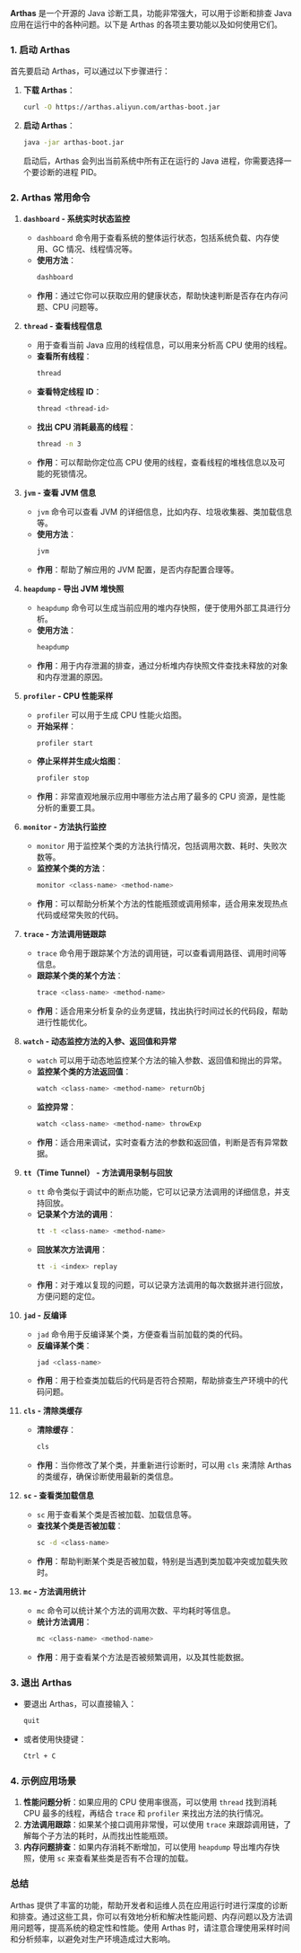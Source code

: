 **Arthas** 是一个开源的 Java 诊断工具，功能非常强大，可以用于诊断和排查 Java 应用在运行中的各种问题。以下是 Arthas 的各项主要功能以及如何使用它们。

### 1. **启动 Arthas**
首先要启动 Arthas，可以通过以下步骤进行：

1. **下载 Arthas**：
   ```sh
   curl -O https://arthas.aliyun.com/arthas-boot.jar
   ```

2. **启动 Arthas**：
   ```sh
   java -jar arthas-boot.jar
   ```
   启动后，Arthas 会列出当前系统中所有正在运行的 Java 进程，你需要选择一个要诊断的进程 PID。

### 2. **Arthas 常用命令**

1. **`dashboard` - 系统实时状态监控**
   - `dashboard` 命令用于查看系统的整体运行状态，包括系统负载、内存使用、GC 情况、线程情况等。
   - **使用方法**：
     ```sh
     dashboard
     ```
   - **作用**：通过它你可以获取应用的健康状态，帮助快速判断是否存在内存问题、CPU 问题等。

2. **`thread` - 查看线程信息**
   - 用于查看当前 Java 应用的线程信息，可以用来分析高 CPU 使用的线程。
   - **查看所有线程**：
     ```sh
     thread
     ```
   - **查看特定线程 ID**：
     ```sh
     thread <thread-id>
     ```
   - **找出 CPU 消耗最高的线程**：
     ```sh
     thread -n 3
     ```
   - **作用**：可以帮助你定位高 CPU 使用的线程，查看线程的堆栈信息以及可能的死锁情况。

3. **`jvm` - 查看 JVM 信息**
   - `jvm` 命令可以查看 JVM 的详细信息，比如内存、垃圾收集器、类加载信息等。
   - **使用方法**：
     ```sh
     jvm
     ```
   - **作用**：帮助了解应用的 JVM 配置，是否内存配置合理等。

4. **`heapdump` - 导出 JVM 堆快照**
   - `heapdump` 命令可以生成当前应用的堆内存快照，便于使用外部工具进行分析。
   - **使用方法**：
     ```sh
     heapdump
     ```
   - **作用**：用于内存泄漏的排查，通过分析堆内存快照文件查找未释放的对象和内存泄漏的原因。

5. **`profiler` - CPU 性能采样**
   - `profiler` 可以用于生成 CPU 性能火焰图。
   - **开始采样**：
     ```sh
     profiler start
     ```
   - **停止采样并生成火焰图**：
     ```sh
     profiler stop
     ```
   - **作用**：非常直观地展示应用中哪些方法占用了最多的 CPU 资源，是性能分析的重要工具。

6. **`monitor` - 方法执行监控**
   - `monitor` 用于监控某个类的方法执行情况，包括调用次数、耗时、失败次数等。
   - **监控某个类的方法**：
     ```sh
     monitor <class-name> <method-name>
     ```
   - **作用**：可以帮助分析某个方法的性能瓶颈或调用频率，适合用来发现热点代码或经常失败的代码。

7. **`trace` - 方法调用链跟踪**
   - `trace` 命令用于跟踪某个方法的调用链，可以查看调用路径、调用时间等信息。
   - **跟踪某个类的某个方法**：
     ```sh
     trace <class-name> <method-name>
     ```
   - **作用**：适合用来分析复杂的业务逻辑，找出执行时间过长的代码段，帮助进行性能优化。

8. **`watch` - 动态监控方法的入参、返回值和异常**
   - `watch` 可以用于动态地监控某个方法的输入参数、返回值和抛出的异常。
   - **监控某个类的方法返回值**：
     ```sh
     watch <class-name> <method-name> returnObj
     ```
   - **监控异常**：
     ```sh
     watch <class-name> <method-name> throwExp
     ```
   - **作用**：适合用来调试，实时查看方法的参数和返回值，判断是否有异常数据。

9. **`tt`（Time Tunnel） - 方法调用录制与回放**
   - `tt` 命令类似于调试中的断点功能，它可以记录方法调用的详细信息，并支持回放。
   - **记录某个方法的调用**：
     ```sh
     tt -t <class-name> <method-name>
     ```
   - **回放某次方法调用**：
     ```sh
     tt -i <index> replay
     ```
   - **作用**：对于难以复现的问题，可以记录方法调用的每次数据并进行回放，方便问题的定位。

10. **`jad` - 反编译**
    - `jad` 命令用于反编译某个类，方便查看当前加载的类的代码。
    - **反编译某个类**：
      ```sh
      jad <class-name>
      ```
    - **作用**：用于检查类加载后的代码是否符合预期，帮助排查生产环境中的代码问题。

11. **`cls` - 清除类缓存**
    - **清除缓存**：
      ```sh
      cls
      ```
    - **作用**：当你修改了某个类，并重新进行诊断时，可以用 `cls` 来清除 Arthas 的类缓存，确保诊断使用最新的类信息。

12. **`sc` - 查看类加载信息**
    - `sc` 用于查看某个类是否被加载、加载信息等。
    - **查找某个类是否被加载**：
      ```sh
      sc -d <class-name>
      ```
    - **作用**：帮助判断某个类是否被加载，特别是当遇到类加载冲突或加载失败时。

13. **`mc` - 方法调用统计**
    - `mc` 命令可以统计某个方法的调用次数、平均耗时等信息。
    - **统计方法调用**：
      ```sh
      mc <class-name> <method-name>
      ```
    - **作用**：用于查看某个方法是否被频繁调用，以及其性能数据。

### 3. **退出 Arthas**
- 要退出 Arthas，可以直接输入：
  ```sh
  quit
  ```
- 或者使用快捷键：
  ```sh
  Ctrl + C
  ```

### 4. **示例应用场景**
1. **性能问题分析**：如果应用的 CPU 使用率很高，可以使用 `thread` 找到消耗 CPU 最多的线程，再结合 `trace` 和 `profiler` 来找出方法的执行情况。
2. **方法调用跟踪**：如果某个接口调用非常慢，可以使用 `trace` 来跟踪调用链，了解每个子方法的耗时，从而找出性能瓶颈。
3. **内存问题排查**：如果内存消耗不断增加，可以使用 `heapdump` 导出堆内存快照，使用 `sc` 来查看某些类是否有不合理的加载。

### 总结
Arthas 提供了丰富的功能，帮助开发者和运维人员在应用运行时进行深度的诊断和排查。通过这些工具，你可以有效地分析和解决性能问题、内存问题以及方法调用问题等，提高系统的稳定性和性能。使用 Arthas 时，请注意合理使用采样时间和分析频率，以避免对生产环境造成过大影响。